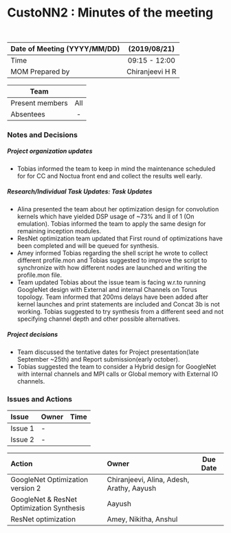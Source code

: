 # CustoNN2 : Minutes of the meeting
<br/>

| Date of Meeting (YYYY/MM/DD)  | (2019/08/21)  |  
|:--- | :---: |  
| Time  |  09:15 - 12:00 |  
| MOM Prepared by  | Chiranjeevi H R |  

| Team | |
| --- | :---: |
| Present members | All |
| Absentees | - |

### Notes and Decisions
##### Project organization updates
- Tobias informed the team to keep in mind the maintenance scheduled for for CC and Noctua front end and collect the results well early.
##### Research/Individual Task Updates: Task Updates
-  Alina presented the team about her optimization design for convolution kernels which have yielded DSP usage of ~73% and II of 1 (On emulation). Tobias informed the team to apply the same design for remaining inception modules.
-  ResNet optimization team updated that First round of optimizations have been completed and will be queued for synthesis.
-  Amey informed Tobias regarding the shell script he wrote to collect different profile.mon and Tobias suggested to improve the script to synchronize with how different nodes are launched and writing the profile.mon file.
- Team updated Tobias about the issue team is facing w.r.to running GoogleNet design with External and internal Channels on Torus topology. Team informed that 200ms delays have been added after kernel launches and print statements are included and Concat 3b is not working. Tobias suggested to try synthesis from a different seed and not specifying channel depth and other possible alternatives.


##### Project decisions
- Team discussed the tentative dates for Project presentation(late September ~25th) and Report submission(early october).
- Tobias suggested the team to consider a Hybrid design for GoogleNet  with internal channels and MPI calls or Global memory with External IO channels.

### Issues and Actions
| Issue | Owner | Time |
|:--- | :--- | :---: |
| Issue 1| - |
| Issue 2 | - |

|Action| Owner|Due Date|
|:--- | :--- | :---: |
| GoogleNet Optimization version 2 | Chiranjeevi, Alina, Adesh, Arathy, Aayush  |
| GoogleNet & ResNet Optimization Synthesis  | Aayush |
| ResNet optimization | Amey, Nikitha, Anshul |
